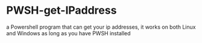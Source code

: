 # PWSH-get-IPaddress
a Powershell program that can get your ip addresses, it works on both Linux and Windows as long as you have PWSH installed
